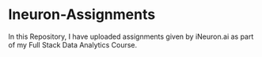 # Ineuron-Assignments

In this Repository, I have uploaded assignments given by iNeuron.ai as part of my Full Stack Data Analytics Course.
